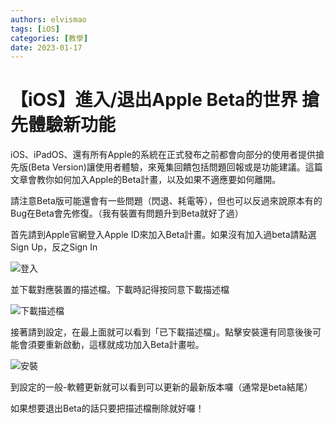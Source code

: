```yaml
---
authors: elvismao
tags: [iOS]
categories: [教學]
date: 2023-01-17
---
```


# 【iOS】進入/退出Apple Beta的世界 搶先體驗新功能

iOS、iPadOS、還有所有Apple的系統在正式發布之前都會向部分的使用者提供搶先版(Beta Version)讓使用者體驗，來蒐集回饋包括問題回報或是功能建議。這篇文章會教你如何加入Apple的Beta計畫，以及如果不適應要如何離開。



請注意Beta版可能還會有一些問題（閃退、耗電等），但也可以反過來說原本有的Bug在Beta會先修復。（我有裝置有問題升到Beta就好了過）

首先請到Apple官網登入Apple ID來加入Beta計畫。如果沒有加入過beta請點選Sign Up，反之Sign In

![登入](https://emtech.cc/images/apple-beta-sign.png)

並下載對應裝置的描述檔。下載時記得按同意下載描述檔

![下載描述檔](https://emtech.cc/images/apple-beta-download.png)

接著請到設定，在最上面就可以看到「已下載描述檔」。點擊安裝還有同意後後可能會須要重新啟動，這樣就成功加入Beta計畫啦。

![安裝](https://emtech.cc/images/apple-beta-install.png)

到設定的一般-軟體更新就可以看到可以更新的最新版本囉（通常是beta結尾）

如果想要退出Beta的話只要把描述檔刪除就好囉！

